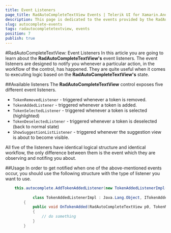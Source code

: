 ```yaml
---
title: Event Listeners
page_title: RadAutoCompleteTextView Events | Telerik UI for Xamarin.Android Documentation
description: This page is dedicated to the events provided by the RadAutoCompleteTextView.
slug: autocomplete-events
tags: radautocompletetextview, events
position: 7
publish: true
---
```


#RadAutoCompleteTextView: Event Listeners
In this article you are going to learn about the **RadAutoCompleteTextView's** event listeners.
The event listeners are designed to notify you whenever a particular action, in the workflow of the control, has happened. They are quite useful when it comes to executing logic based on the **RadAutoCompleteTextView's** state. 

##Available listeners
The **RadAutoCompleteTextView** control exposes five different event listeners.

* `TokenRemovedListener` - triggered whenever a token is removed.
* `TokenAddedListener` - triggered whenever a token is added.
* `TokenSelectedListener` - triggered whenever a token is selected (highlighted)
* `TokenDeselectedListener` - triggered whenever a token is deselected (back to normal state)
* `ShowSuggestionListListener` - triggered whenever the suggestion view is about to become visible.

All five of the listeners have identical logical structure and identical workflow, the only difference between them is the event which they are observing and notifing you about. 


##Usage
In order to get notified when one of the above-mentioned events occur, you should use the following structure with the type of listener you want to use.


```C#
	this.autocomplete.AddTokenAddedListener(new TokenAddedListenerImpl());
	
			class TokenAddedListenerImpl : Java.Lang.Object, ITokenAddedListener
		{
			public void OnTokenAdded(RadAutoCompleteTextView p0, TokenModel p1)
			{
				// do something
			}
		}
```




